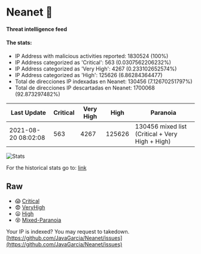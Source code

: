 # Neanet :hocho:
#### Threat intelligence feed
#### The stats:

- IP Address with malicious activities reported: 1830524 (100%)
- IP Address categorized as 'Critical':  563 (0.0307562206232%)
- IP Address categorized as 'Very High':  4267 (0.233102652574%)
- IP Address categorized as 'High':  125626 (6.86284364477)
- Total de direcciones IP indexadas en Neanet:  130456 (7.12670251797%)
- Total de direcciones IP descartadas en Neanet:  1700068 (92.873297482%)

| Last Update | Critical | Very High | High | Paranoia |
| --- | --- | --- | --- | --- |
| 2021-08-20 08:02:08 | 563 | 4267 | 125626 | 130456 mixed list (Critical + Very High + High)|

![Stats](https://docs.google.com/spreadsheets/d/e/2PACX-1vSnaNMIXVabIpDJjufMlzH7poXnshF3mgd8Is1g9ytUEzVsP5my4Trn8f-xkoLLQ38xpL3HtmUexLo6/pubchart?oid=501124687&format=image)

For the historical stats go to: [link](/stats.csv)
## Raw
- :scream: [Critical](https://raw.githubusercontent.com/JavaGarcia/Neanet/master/blacklists/neanet_critical.txt)
- :fearful: [VeryHigh](https://raw.githubusercontent.com/JavaGarcia/Neanet/master/blacklists/neanet_veryHigh.txtt)
- :frowning: [High](https://raw.githubusercontent.com/JavaGarcia/Neanet/master/blacklists/neanet_high.txt)
- :dizzy_face: [Mixed-Paranoia](https://raw.githubusercontent.com/JavaGarcia/Neanet/master/blacklists/neanet_all.txt)


Your IP is indexed? You may request to takedown. [https://github.com/JavaGarcia/Neanet/issues](https://github.com/JavaGarcia/Neanet/issues)









































































































































































































































































































































































































































































































































































































































































































































































































































































































































































































































































































































































































































































































































































































































































































































































































































































































































































































































































































































































































































































































































































































































































































































































































































































































































































































































































































































































































































































































































































































































































































































































































































































































































































































































































































































































































































































































































































































































































































































































































































































































































































































































































































































































































































































































































































































































































































































































































































































































































































































































































































































































































































































































































































































































































































































































































































































































































































































































































































































































































































































































































































































































































































































































































































































































































































































































































































































































































































































































































































































































































































































































































































































































































































































































































































































































































































































































































































































































































































































































































































































































































































































































































































































































































































































